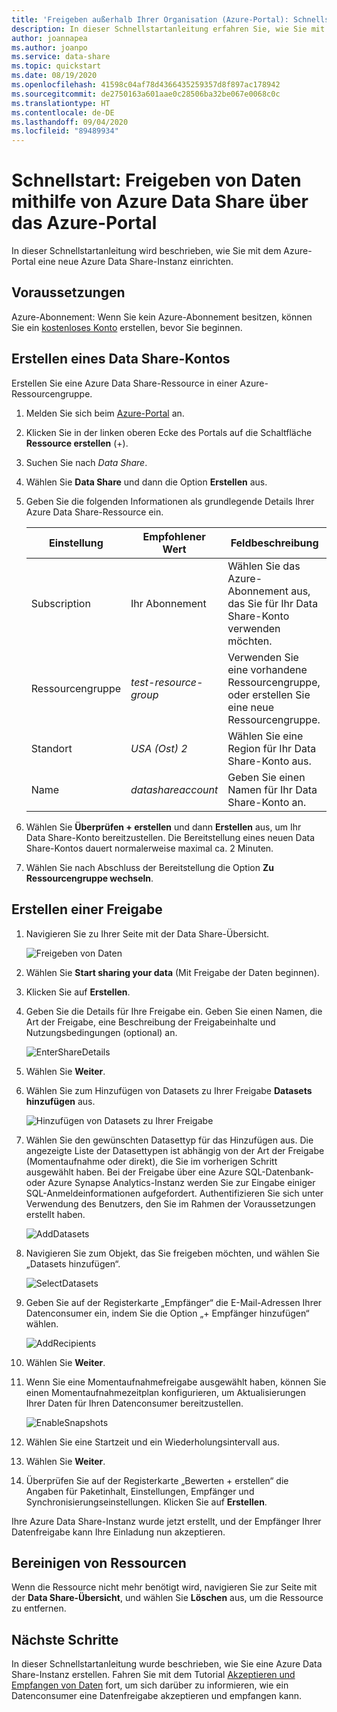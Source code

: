 ```yaml
---
title: 'Freigeben außerhalb Ihrer Organisation (Azure-Portal): Schnellstartanleitung zu Azure Data Share'
description: In dieser Schnellstartanleitung erfahren Sie, wie Sie mit Azure Data Share Daten für Kunden und Partner freigeben.
author: joannapea
ms.author: joanpo
ms.service: data-share
ms.topic: quickstart
ms.date: 08/19/2020
ms.openlocfilehash: 41598c04af78d4366435259357d8f897ac178942
ms.sourcegitcommit: de2750163a601aae0c28506ba32be067e0068c0c
ms.translationtype: HT
ms.contentlocale: de-DE
ms.lasthandoff: 09/04/2020
ms.locfileid: "89489934"
---
```

# <a name="quickstart-share-data-using-azure-data-share-in-the-azure-portal"></a>Schnellstart: Freigeben von Daten mithilfe von Azure Data Share über das Azure-Portal

In dieser Schnellstartanleitung wird beschrieben, wie Sie mit dem Azure-Portal eine neue Azure Data Share-Instanz einrichten.

## <a name="prerequisites"></a>Voraussetzungen

Azure-Abonnement: Wenn Sie kein Azure-Abonnement besitzen, können Sie ein [kostenloses Konto](https://azure.microsoft.com/free/) erstellen, bevor Sie beginnen.


## <a name="create-a-data-share-account"></a>Erstellen eines Data Share-Kontos

Erstellen Sie eine Azure Data Share-Ressource in einer Azure-Ressourcengruppe.

1. Melden Sie sich beim [Azure-Portal](https://portal.azure.com/) an.

1. Klicken Sie in der linken oberen Ecke des Portals auf die Schaltfläche **Ressource erstellen** (+).

1. Suchen Sie nach *Data Share*.

1. Wählen Sie **Data Share** und dann die Option **Erstellen** aus.

1. Geben Sie die folgenden Informationen als grundlegende Details Ihrer Azure Data Share-Ressource ein. 

   **Einstellung** | **Empfohlener Wert** | **Feldbeschreibung**
   |---|---|---|
   | Subscription | Ihr Abonnement | Wählen Sie das Azure-Abonnement aus, das Sie für Ihr Data Share-Konto verwenden möchten.|
   | Ressourcengruppe | *test-resource-group* | Verwenden Sie eine vorhandene Ressourcengruppe, oder erstellen Sie eine neue Ressourcengruppe. |
   | Standort | *USA (Ost) 2* | Wählen Sie eine Region für Ihr Data Share-Konto aus.
   | Name | *datashareaccount* | Geben Sie einen Namen für Ihr Data Share-Konto an. |

1. Wählen Sie **Überprüfen + erstellen** und dann **Erstellen** aus, um Ihr Data Share-Konto bereitzustellen. Die Bereitstellung eines neuen Data Share-Kontos dauert normalerweise maximal ca. 2 Minuten.

1. Wählen Sie nach Abschluss der Bereitstellung die Option **Zu Ressourcengruppe wechseln**.

## <a name="create-a-share"></a>Erstellen einer Freigabe

1. Navigieren Sie zu Ihrer Seite mit der Data Share-Übersicht.

   ![Freigeben von Daten](./media/share-receive-data.png "Freigeben von Daten") 

1. Wählen Sie **Start sharing your data** (Mit Freigabe der Daten beginnen).

1. Klicken Sie auf **Erstellen**.

1. Geben Sie die Details für Ihre Freigabe ein. Geben Sie einen Namen, die Art der Freigabe, eine Beschreibung der Freigabeinhalte und Nutzungsbedingungen (optional) an. 

   ![EnterShareDetails](./media/enter-share-details.png "Eingeben der Details zur Freigabe") 

1. Wählen Sie **Weiter**.

1. Wählen Sie zum Hinzufügen von Datasets zu Ihrer Freigabe **Datasets hinzufügen** aus. 

   ![Hinzufügen von Datasets zu Ihrer Freigabe](./media/datasets.png "Datasets")

1. Wählen Sie den gewünschten Datasettyp für das Hinzufügen aus. Die angezeigte Liste der Datasettypen ist abhängig von der Art der Freigabe (Momentaufnahme oder direkt), die Sie im vorherigen Schritt ausgewählt haben. Bei der Freigabe über eine Azure SQL-Datenbank- oder Azure Synapse Analytics-Instanz werden Sie zur Eingabe einiger SQL-Anmeldeinformationen aufgefordert. Authentifizieren Sie sich unter Verwendung des Benutzers, den Sie im Rahmen der Voraussetzungen erstellt haben.

   ![AddDatasets](./media/add-datasets.png "Hinzufügen von Datasets")    

1. Navigieren Sie zum Objekt, das Sie freigeben möchten, und wählen Sie „Datasets hinzufügen“. 

   ![SelectDatasets](./media/select-datasets.png "Auswählen der Datasets")    

1. Geben Sie auf der Registerkarte „Empfänger“ die E-Mail-Adressen Ihrer Datenconsumer ein, indem Sie die Option „+ Empfänger hinzufügen“ wählen.

   ![AddRecipients](./media/add-recipient.png "Hinzufügen von Empfängern") 

1. Wählen Sie **Weiter**.

1. Wenn Sie eine Momentaufnahmefreigabe ausgewählt haben, können Sie einen Momentaufnahmezeitplan konfigurieren, um Aktualisierungen Ihrer Daten für Ihren Datenconsumer bereitzustellen. 

   ![EnableSnapshots](./media/enable-snapshots.png "Aktivieren von Momentaufnahmen") 

1. Wählen Sie eine Startzeit und ein Wiederholungsintervall aus. 

1. Wählen Sie **Weiter**.

1. Überprüfen Sie auf der Registerkarte „Bewerten + erstellen“ die Angaben für Paketinhalt, Einstellungen, Empfänger und Synchronisierungseinstellungen. Klicken Sie auf **Erstellen**.

Ihre Azure Data Share-Instanz wurde jetzt erstellt, und der Empfänger Ihrer Datenfreigabe kann Ihre Einladung nun akzeptieren.

## <a name="clean-up-resources"></a>Bereinigen von Ressourcen

Wenn die Ressource nicht mehr benötigt wird, navigieren Sie zur Seite mit der **Data Share-Übersicht**, und wählen Sie **Löschen** aus, um die Ressource zu entfernen.

## <a name="next-steps"></a>Nächste Schritte

In dieser Schnellstartanleitung wurde beschrieben, wie Sie eine Azure Data Share-Instanz erstellen. Fahren Sie mit dem Tutorial [Akzeptieren und Empfangen von Daten](subscribe-to-data-share.md) fort, um sich darüber zu informieren, wie ein Datenconsumer eine Datenfreigabe akzeptieren und empfangen kann. 
